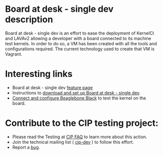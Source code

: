 # Board at desk - single dev description  #

Board at desk - single dev is an effort to ease the deployment of KernelCI and LAVAv2 allowing
a developer with a board connected to its machine test kernels. 
In order to do so, a VM has been created with all the tools and configurations required. 
The current technology used to create that VM is Vagrant. 

# Interesting links #

* Board at desk - single dev [feature page](https://wiki.linuxfoundation.org/civilinfrastructureplatform/ciptestingboardatdesksingledevfeaturepage)
* Instructions to [download and set up Board at desk - single dev](https://wiki.linuxfoundation.org/civilinfrastructureplatform/ciptestingboardatdesksingledevsetup).
* [Connect and configure Beaglebone Black](https://wiki.linuxfoundation.org/civilinfrastructureplatform/beagleboneblackboard) to test the kernel on the board.

# Contribute to the CIP testing project: #
* Please read the Testing at [CIP FAQ](https://wiki.linuxfoundation.org/civilinfrastructureplatform/ciptestingfaq) to learn more about this action.
* Join the technical mailing list ( [cip-dev](https://lists.cip-project.org/mailman/listinfo/cip-dev) ) to follow this effort.
* Report a [bug](https://gitlab.com/cip-project/testing/boards). 

